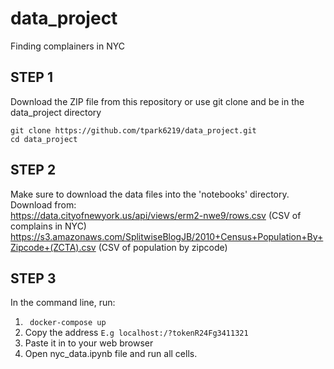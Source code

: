 # data_project

Finding complainers in NYC

## STEP 1 
Download the ZIP file from this repository or use git clone and be in the data_project directory
```
git clone https://github.com/tpark6219/data_project.git
cd data_project
```

## STEP 2
Make sure to download the data files into the 'notebooks' directory. 
Download from: 
<br/>
https://data.cityofnewyork.us/api/views/erm2-nwe9/rows.csv (CSV of complains in NYC)
<br/>
https://s3.amazonaws.com/SplitwiseBlogJB/2010+Census+Population+By+Zipcode+(ZCTA).csv (CSV of population by zipcode)

## STEP 3
In the command line, run:
1. ``` docker-compose up```
2. Copy the address ``` E.g localhost:/?tokenR24Fg3411321 ```
3. Paste it in to your web browser 
4. Open nyc_data.ipynb file and run all cells.
